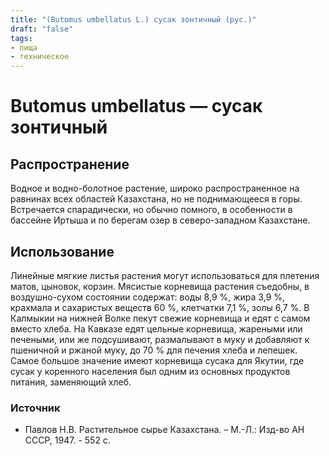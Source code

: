```yaml
---
title: "(Butomus umbellatus L.) сусак зонтичный (рус.)"
draft: "false"
tags:
- пища
- техническое
--- 
```

# Butomus umbellatus — сусак зонтичный
## Распространение
Водное и водно-болотное растение, широко распространенное на равнинах всех областей Казахстана, но не поднимающееся в горы. Встречается спарадически, но обычно помного, в особенности в бассейне Иртыша и по берегам озер в северо-западном Казахстане. 
## Использование
Линейные мягкие листья растения могут использоваться для плетения матов, цыновок, корзин. Мясистые корневища растения съедобны, в воздушно-сухом состоянии содержат: воды 8,9 %, жира 3,9  %, крахмала и сахаристых веществ 60 %, клетчатки 7,1 %, золы 6,7 %. В Калмыкии на нижней Волке пекут свежие корневища и едят с самом вместо хлеба. На Кавказе едят цельные корневища, жареными или печеными, или же подсушивают, размалывают в муку и добавляют к пшеничной и ржаной муку, до 70 % для печения хлеба и лепешек. Самое большое значение имеют корневища сусака для Якутии, где сусак у коренного населения был одним из основных продуктов питания, заменяющий хлеб.
### Источник
* Павлов Н.В. Растительное сырье Казахстана. – М.-Л.: Изд-во АН СССР, 1947. - 552 с.

